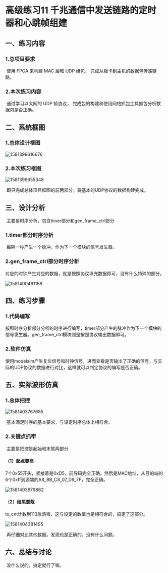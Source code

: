 # 高级练习11 千兆通信中发送链路的定时器和心跳帧组建 

## 一、练习内容

### 1.总项目要求

​	使用 FPGA 来构建 MAC 层和 UDP 组包， 完成从板卡到主机的数据包传递链路。 

### 2.本次练习内容

​	通过学习以太网的 UDP 帧协议， 完成包的构建和使用网络抓包工具抓包分析数据包是否正确。 

## 二、系统框图

### 1.总体设计框图

![1581399616676](E:\Exercise\FPGA\v3edu\test11_gen_heart_beat\doc\assets\1581399616676.png)

### 2.本次练习框图

![1581399655348](E:\Exercise\FPGA\v3edu\test11_gen_heart_beat\doc\assets\1581399655348.png)

​	即只完成总体项目框图的前两部分，将基本的UDP协议的数据构建完成。

## 三、设计分析

​	主要是时序分析，包含timer部分和gen_frame_ctrl部分

### 1.timer部分时序分析

​	每隔一秒产生一个脉冲，作为下一个模块的信号发生器。

### 2.gen_frame_ctrl部分时序分析

​	对应的时钟产生对应的数据，就是按照协议填充数据即可，没有什么特殊的部分。

![1581400461168](E:\Exercise\FPGA\v3edu\test11_gen_heart_beat\doc\assets\1581400461168.png)

## 四、练习步骤

### 1.代码编写

​	按照时序分析部分分析的时序进行编写，timer部分产生的脉冲作为下一个模块的信号发生器。gen_frame_ctrl模块则是按照协议输出数据即可。

### 2.软件仿真

​	使用modelsim产生复位信号和时钟信号，进而查看是否输出了正确的信号，与实际的UDP协议的数据进行对比，这样就可以判定协议的编写是否正确。

## 五、实际波形仿真

### 1.总体把控

![1581403767685](E:\Exercise\FPGA\v3edu\test11_gen_heart_beat\doc\assets\1581403767685.png)

​	基本满足时序的基本要求，与设定时序总体上相符合。

### 2.关键点抓牢

​	主要是把控是起始和末尾两部分

#### （1）起点要高

​	7个0x55开头，紧接着是0xD5，前导码完全正确。然后是MAC地址，从目的端的6个0xff到源端的A8_BB_C8_07_D9_7F，完全正确。

![1581403979862](E:\Exercise\FPGA\v3edu\test11_gen_heart_beat\doc\assets\1581403979862.png)

#### （2）结尾要靓

​	tx_cnt计数到113后清零，这与设定的数值也是相符合的，搞定了这部分。

![1581404381495](E:\Exercise\FPGA\v3edu\test11_gen_heart_beat\doc\assets\1581404381495.png)

​	再仔细对比其他数据，发现也是正确的，没有什么问题。

## 六、总结与讨论

​	没什么说的，搞定就行了嘛。
